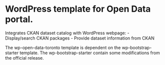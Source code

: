 # WordPress template for Open Data portal.

Integrates CKAN dataset catalog with WordPress webpage:
    - Display/search CKAN packages
    - Provide dataset information from CKAN

The wp-open-data-toronto template is dependent on the wp-bootstrap-starter template. The wp-bootstrap-starter contain some modifications from the official release.
